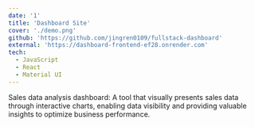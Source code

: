 ```yaml
---
date: '1'
title: 'Dashboard Site'
cover: './demo.png'
github: 'https://github.com/jingren0109/fullstack-dashboard'
external: 'https://dashboard-frontend-ef28.onrender.com'
tech:
  - JavaScript
  - React
  - Material UI
---
```


Sales data analysis dashboard: A tool that visually presents sales data through interactive charts, enabling data visibility and providing valuable insights to optimize business performance.
